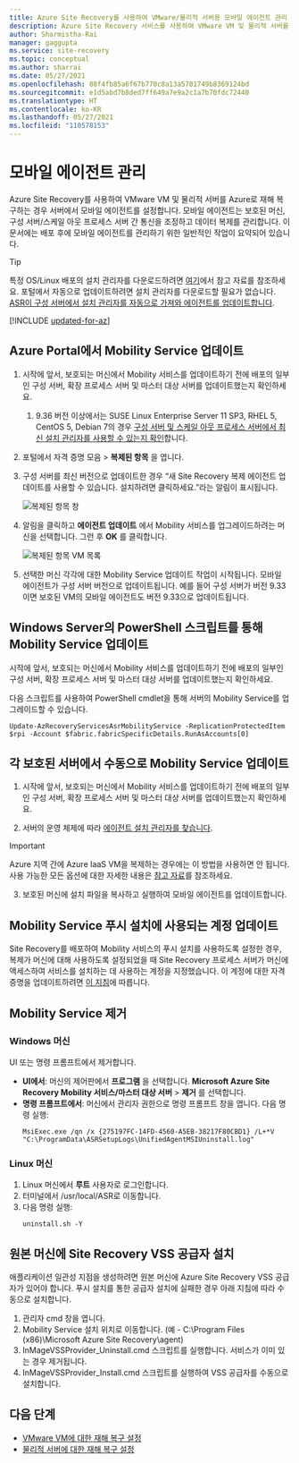 ```yaml
---
title: Azure Site Recovery를 사용하여 VMware/물리적 서버용 모바일 에이전트 관리
description: Azure Site Recovery 서비스를 사용하여 VMware VM 및 물리적 서버를 Azure로 재해 복구하기 위한 Mobility Service 에이전트를 관리합니다.
author: Sharmistha-Rai
manager: gaggupta
ms.service: site-recovery
ms.topic: conceptual
ms.author: sharrai
ms.date: 05/27/2021
ms.openlocfilehash: 88f4fb85a6f67b770c8a13a5701749b8369124bd
ms.sourcegitcommit: e1d5abd7b8ded7ff649a7e9a2c1a7b70fdc72440
ms.translationtype: HT
ms.contentlocale: ko-KR
ms.lasthandoff: 05/27/2021
ms.locfileid: "110578153"
---
```

# <a name="manage-the-mobility-agent"></a>모바일 에이전트 관리 

Azure Site Recovery를 사용하여 VMware VM 및 물리적 서버를 Azure로 재해 복구하는 경우 서버에서 모바일 에이전트를 설정합니다. 모바일 에이전트는 보호된 머신, 구성 서버/스케일 아웃 프로세스 서버 간 통신을 조정하고 데이터 복제를 관리합니다. 이 문서에는 배포 후에 모바일 에이전트를 관리하기 위한 일반적인 작업이 요약되어 있습니다.

>[!TIP]
>특정 OS/Linux 배포의 설치 관리자를 다운로드하려면 [여기](vmware-physical-mobility-service-overview.md#locate-installer-files)에서 참고 자료를 참조하세요. 포털에서 자동으로 업데이트하려면 설치 관리자를 다운로드할 필요가 없습니다. [ASR이 구성 서버에서 설치 관리자를 자동으로 가져와 에이전트를 업데이트합니다](#update-mobility-service-from-azure-portal).

[!INCLUDE [updated-for-az](../../includes/updated-for-az.md)]

## <a name="update-mobility-service-from-azure-portal"></a>Azure Portal에서 Mobility Service 업데이트

1. 시작에 앞서, 보호되는 머신에서 Mobility 서비스를 업데이트하기 전에 배포의 일부인 구성 서버, 확장 프로세스 서버 및 마스터 대상 서버를 업데이트했는지 확인하세요.
    1. 9\.36 버전 이상에서는 SUSE Linux Enterprise Server 11 SP3, RHEL 5, CentOS 5, Debian 7의 경우 [구성 서버 및 스케일 아웃 프로세스 서버에서 최신 설치 관리자를 사용할 수 있는지 확인](vmware-physical-mobility-service-overview.md#download-latest-mobility-agent-installer-for-suse-11-sp3-rhel-5-debian-7-server)합니다.
1. 포털에서 자격 증명 모음 > **복제된 항목** 을 엽니다.
1. 구성 서버를 최신 버전으로 업데이트한 경우 “새 Site Recovery 복제 에이전트 업데이트를 사용할 수 있습니다. 설치하려면 클릭하세요.”라는 알림이 표시됩니다.

     ![복제된 항목 창](./media/vmware-azure-install-mobility-service/replicated-item-notif.png)

4. 알림을 클릭하고 **에이전트 업데이트** 에서 Mobility 서비스를 업그레이드하려는 머신을 선택합니다. 그런 후 **OK** 를 클릭합니다.

     ![복제된 항목 VM 목록](./media/vmware-azure-install-mobility-service/update-okpng.png)

5. 선택한 머신 각각에 대한 Mobility Service 업데이트 작업이 시작됩니다. 모바일 에이전트가 구성 서버 버전으로 업데이트됩니다. 예를 들어 구성 서버가 버전 9.33이면 보호된 VM의 모바일 에이전트도 버전 9.33으로 업데이트됩니다.

## <a name="update-mobility-service-through-powershell-script-on-windows-server"></a>Windows Server의 PowerShell 스크립트를 통해 Mobility Service 업데이트

시작에 앞서, 보호되는 머신에서 Mobility 서비스를 업데이트하기 전에 배포의 일부인 구성 서버, 확장 프로세스 서버 및 마스터 대상 서버를 업데이트했는지 확인하세요.

다음 스크립트를 사용하여 PowerShell cmdlet을 통해 서버의 Mobility Service를 업그레이드할 수 있습니다.

```azurepowershell
Update-AzRecoveryServicesAsrMobilityService -ReplicationProtectedItem $rpi -Account $fabric.fabricSpecificDetails.RunAsAccounts[0]
```

## <a name="update-mobility-service-manually-on-each-protected-server"></a>각 보호된 서버에서 수동으로 Mobility Service 업데이트

1. 시작에 앞서, 보호되는 머신에서 Mobility 서비스를 업데이트하기 전에 배포의 일부인 구성 서버, 확장 프로세스 서버 및 마스터 대상 서버를 업데이트했는지 확인하세요.

2. 서버의 운영 체제에 따라 [에이전트 설치 관리자를 찾습니다](vmware-physical-mobility-service-overview.md#locate-installer-files).

>[!IMPORTANT]
> Azure 지역 간에 Azure IaaS VM을 복제하는 경우에는 이 방법을 사용하면 안 됩니다. 사용 가능한 모든 옵션에 대한 자세한 내용은 [참고 자료](azure-to-azure-autoupdate.md)를 참조하세요.

3. 보호된 머신에 설치 파일을 복사하고 실행하여 모바일 에이전트를 업데이트합니다.

## <a name="update-account-used-for-push-installation-of-mobility-service"></a>Mobility Service 푸시 설치에 사용되는 계정 업데이트

Site Recovery를 배포하여 Mobility 서비스의 푸시 설치를 사용하도록 설정한 경우, 복제가 머신에 대해 사용하도록 설정되었을 때 Site Recovery 프로세스 서버가 머신에 액세스하여 서비스를 설치하는 데 사용하는 계정을 지정했습니다. 이 계정에 대한 자격 증명을 업데이트하려면 [이 지침](vmware-azure-manage-configuration-server.md#modify-credentials-for-mobility-service-installation)에 따릅니다.

## <a name="uninstall-mobility-service"></a>Mobility Service 제거

### <a name="on-a-windows-machine"></a>Windows 머신

UI 또는 명령 프롬프트에서 제거합니다.

- **UI에서**: 머신의 제어판에서 **프로그램** 을 선택합니다. **Microsoft Azure Site Recovery Mobility 서비스/마스터 대상 서버** > **제거** 를 선택합니다.
- **명령 프롬프트에서**: 머신에서 관리자 권한으로 명령 프롬프트 창을 엽니다. 다음 명령 실행: 
    ```
    MsiExec.exe /qn /x {275197FC-14FD-4560-A5EB-38217F80CBD1} /L+*V "C:\ProgramData\ASRSetupLogs\UnifiedAgentMSIUninstall.log"
    ```

### <a name="on-a-linux-machine"></a>Linux 머신
1. Linux 머신에서 **루트** 사용자로 로그인합니다.
2. 터미널에서 /usr/local/ASR로 이동합니다.
3. 다음 명령 실행:
    ```
    uninstall.sh -Y
   ```
   
## <a name="install-site-recovery-vss-provider-on-source-machine"></a>원본 머신에 Site Recovery VSS 공급자 설치

애플리케이션 일관성 지점을 생성하려면 원본 머신에 Azure Site Recovery VSS 공급자가 있어야 합니다. 푸시 설치를 통한 공급자 설치에 실패한 경우 아래 지침에 따라 수동으로 설치합니다.

1. 관리자 cmd 창을 엽니다.
2. Mobility Service 설치 위치로 이동합니다. (예 - C:\Program Files (x86)\Microsoft Azure Site Recovery\agent)
3. InMageVSSProvider_Uninstall.cmd 스크립트를 실행합니다. 서비스가 이미 있는 경우 제거됩니다.
4. InMageVSSProvider_Install.cmd 스크립트를 실행하여 VSS 공급자를 수동으로 설치합니다.

## <a name="next-steps"></a>다음 단계

- [VMware VM에 대한 재해 복구 설정](vmware-azure-tutorial.md)
- [물리적 서버에 대한 재해 복구 설정](physical-azure-disaster-recovery.md)
